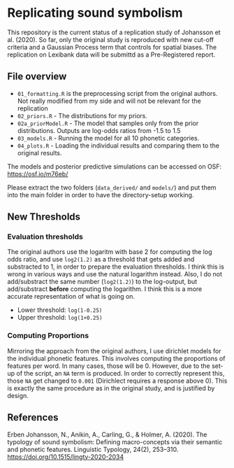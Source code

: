 # Replicating sound symbolism

This repository is the current status of a replication study of Johansson et al. (2020). So far, only the original study is reproduced with new cut-off criteria and a Gaussian Process term that controls for spatial biases. The replication on Lexibank data will be submittd as a Pre-Registered report.

## File overview

- `01_formatting.R` is the preprocessing script from the original authors. Not really modified from my side and will not be relevant for the replication
- `02_priors.R` - The distributions for my priors.
- `02a_priorModel.R` - The model that samples only from the prior distributions. Outputs are log-odds ratios from -1.5 to 1.5
- `03_models.R` - Running the model for all 10 phonetic categories.
- `04_plots.R` - Loading the individual results and comparing them to the original results.

The models and posterior predictive simulations can be accessed on OSF: https://osf.io/m76eb/

Please extract the two folders (`data_derived/` and `models/`) and put them into the main folder in order to have the directory-setup working.

## New Thresholds

### Evaluation thresholds

The original authors use the logaritm with base 2 for computing the log odds ratio, and use `log2(1.2)` as a threshold that gets added and substracted to 1, in order to prepare the evaluation thresholds. I think this is wrong in various ways and use the natural logarithm instead. Also, I do not add/substract the same number (`log2(1.2)`) to the log-output, but add/substract __before__ computing the logarithm. I think this is a more accurate representation of what is going on.

- Lower threshold: `log(1-0.25)`
- Upper threshold: `log(1+0.25)`

### Computing Proportions

Mirroring the approach from the original authors, I use dirichlet models for the individual phonetic features. This involves computing the proportions of features per word. In many cases, those will be 0. However, due to the set-up of the script, an `NA` term is produced. In order to correctly represent this, those `NA` get changed to `0.001` (Dirichlect requires a response above 0). This is exactly the same procedure as in the original study, and is justified by design.

## References

Erben Johansson, N., Anikin, A., Carling, G., & Holmer, A. (2020). The typology of sound symbolism: Defining macro-concepts via their semantic and phonetic features. Linguistic Typology, 24(2), 253–310. https://doi.org/10.1515/lingty-2020-2034
